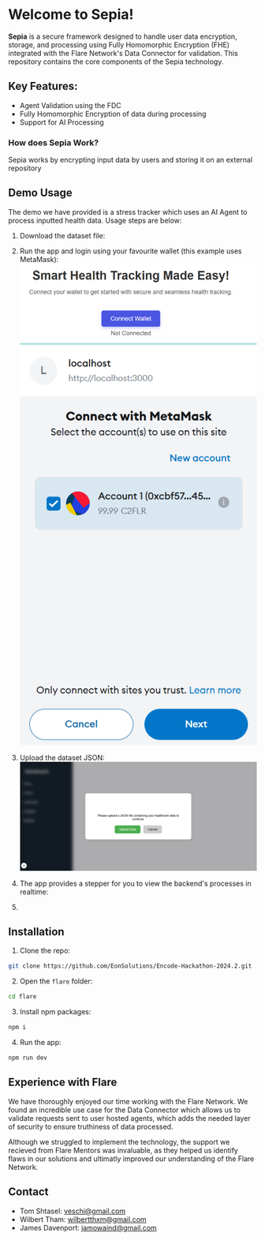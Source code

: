 # Welcome to **Sepia!**
**Sepia** is a secure framework designed to handle user data encryption, storage, and processing using Fully Homomorphic Encryption (FHE) integrated with the Flare Network's Data Connector for validation. This repository contains the core components of the Sepia technology.

## Key Features:
- Agent Validation using the FDC
- Fully Homomorphic Encryption of data during processing
- Support for AI Processing
### How does Sepia Work?
Sepia works by encrypting input data by users and storing it on an external repository

## Demo Usage

The demo we have provided is a stress tracker which uses an AI Agent to process inputted health data. Usage steps are below: 

1. Download the dataset file:
2. Run the app and login using your favourite wallet (this example uses MetaMask):
![alt text](./readme_images/image-1.png)
![alt text](./readme_images/image-2.png)

3. Upload the dataset JSON:
![alt text](./readme_images/image.png)
4. The app provides a stepper for you to view the backend's processes in realtime:

5.  

## Installation
1. Clone the repo:
```sh
git clone https://github.com/EonSolutions/Encode-Hackathon-2024.2.git
```
2. Open the ```flare``` folder:
```sh
cd flare
```
3. Install npm packages:

```sh
npm i
```
4. Run the app:
```sh
npm run dev
```
## Experience with Flare
We have thoroughly enjoyed our time working with the Flare Network. We found an incredible use case for the Data Connector which allows us to validate requests sent to user hosted agents, which adds the needed layer of security to ensure truthiness of data processed.

Although we struggled to implement the technology, the support we recieved from Flare Mentors was invaluable, as they helped us identify flaws in our solutions and ultimatly improved our understanding of the Flare Network.
## Contact

- Tom Shtasel: veschi@gmail.com
- Wilbert Tham: wilbertthxm@gmail.com
- James Davenport: jamowaind@gmail.com
